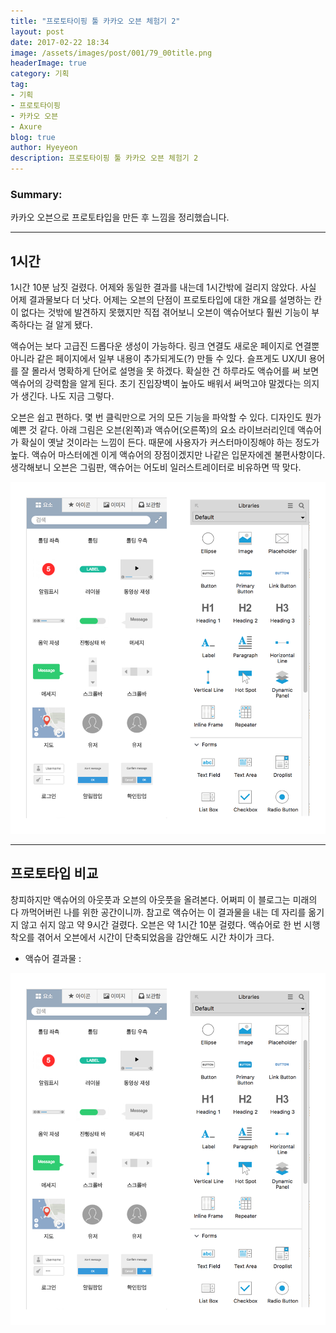 ```yaml
---
title: "프로토타이핑 툴 카카오 오븐 체험기 2"
layout: post
date: 2017-02-22 18:34
image: /assets/images/post/001/79_00title.png
headerImage: true
category: 기획
tag:
- 기획
- 프로토타이핑
- 카카오 오븐
- Axure
blog: true
author: Hyeyeon
description: 프로토타이핑 툴 카카오 오븐 체험기 2
---
```


### Summary:

카카오 오븐으로 프로토타입을 만든 후 느낌을 정리했습니다.

---

## 1시간

1시간 10분 남짓 걸렸다. 어제와 동일한 결과를 내는데 1시간밖에 걸리지 않았다. 사실 어제 결과물보다 더 낫다. 어제는 오븐의 단점이 프로토타입에 대한 개요를 설명하는 칸이 없다는 것밖에 발견하지 못했지만 직접 겪어보니 오븐이 액슈어보다 훨씬 기능이 부족하다는 걸 알게 됐다.

액슈어는 보다 고급진 드롭다운 생성이 가능하다. 링크 연결도 새로운 페이지로 연결뿐 아니라 같은 페이지에서 일부 내용이 추가되게도(?) 만들 수 있다. 슬프게도 UX/UI 용어를 잘 몰라서 명확하게 단어로 설명을 못 하겠다. 확실한 건 하루라도 액슈어를 써 보면 액슈어의 강력함을 알게 된다. 초기 진입장벽이 높아도 배워서 써먹고야 말겠다는 의지가 생긴다. 나도 지금 그렇다.

오븐은 쉽고 편하다. 몇 번 클릭만으로 거의 모든 기능을 파악할 수 있다. 디자인도 뭔가 예쁜 것 같다. 아래 그림은 오븐(왼쪽)과 액슈어(오른쪽)의 요소 라이브러리인데 액슈어가 확실이 옛날 것이라는 느낌이 든다. 때문에 사용자가 커스터마이징해야 하는 정도가 높다. 액슈어 마스터에겐 이게 액슈어의 장점이겠지만 나같은 입문자에겐 불편사항이다. 생각해보니 오븐은 그림판, 액슈어는 어도비 일러스트레이터로 비유하면 딱 맞다.

![pic1](/assets/images/post/001/80_01.png)

---

## 프로토타입 비교

창피하지만 액슈어의 아웃풋과 오븐의 아웃풋을 올려본다. 어쩌피 이 블로그는 미래의 다 까먹어버린 나를 위한 공간이니까. 참고로 액슈어는 이 결과물을 내는 데 자리를 옮기지 않고 쉬지 않고 약 9시간 걸렸다. 오븐은 약 1시간 10분 걸렸다. 액슈어로 한 번 시행착오를 겪어서 오븐에서 시간이 단축되었음을 감안해도 시간 차이가 크다.

* 액슈어 결과물 :

![pic1](/assets/images/post/001/80_01.png)
